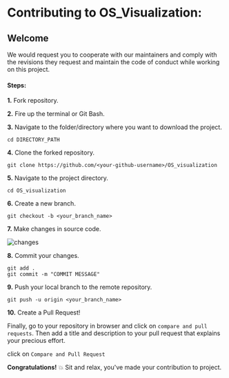 # Contributing to OS_Visualization:



## Welcome

We would request you to cooperate with our maintainers and comply with the revisions they request and maintain the code of conduct while working on this project.

#### Steps:

**1.** Fork repository.

**2.** Fire up the terminal or Git Bash.

**3.** Navigate to the folder/directory where you want to download the project.

```terminal
cd DIRECTORY_PATH
```

**4.** Clone the forked repository.

```terminal
git clone https://github.com/<your-github-username>/OS_visualization
```

**5.** Navigate to the project directory.

```terminal
cd OS_visualization
```

**6.** Create a new branch.

```terminal
git checkout -b <your_branch_name>
```

**7.** Make changes in source code.

![changes](https://media.giphy.com/media/QNFhOolVeCzPQ2Mx85/200w_d.gif)


**8.** Commit your changes.
```terminal
git add .
git commit -m "COMMIT MESSAGE"
```

**9.** Push your local branch to the remote repository.
```terminal
git push -u origin <your_branch_name>
```

**10.** Create a Pull Request!


Finally, go to your repository in browser and click on `compare and pull requests`.
Then add a title and description to your pull request that explains your precious effort.
		
click on `Compare and Pull Request`

**Congratulations!**  :boom: Sit and relax, you've made your contribution to project.